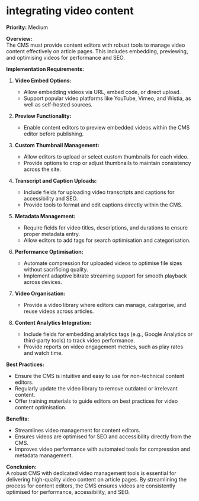 # integrating video content 

**Priority:** Medium  

**Overview:**  
The CMS must provide content editors with robust tools to manage video content effectively on article pages. This includes embedding, previewing, and optimising videos for performance and SEO.

**Implementation Requirements:**

1. **Video Embed Options:**
   - Allow embedding videos via URL, embed code, or direct upload.
   - Support popular video platforms like YouTube, Vimeo, and Wistia, as well as self-hosted sources.

2. **Preview Functionality:**
   - Enable content editors to preview embedded videos within the CMS editor before publishing.

3. **Custom Thumbnail Management:**
   - Allow editors to upload or select custom thumbnails for each video.
   - Provide options to crop or adjust thumbnails to maintain consistency across the site.

4. **Transcript and Caption Uploads:**
   - Include fields for uploading video transcripts and captions for accessibility and SEO.
   - Provide tools to format and edit captions directly within the CMS.

5. **Metadata Management:**
   - Require fields for video titles, descriptions, and durations to ensure proper metadata entry.
   - Allow editors to add tags for search optimisation and categorisation.

6. **Performance Optimisation:**
   - Automate compression for uploaded videos to optimise file sizes without sacrificing quality.
   - Implement adaptive bitrate streaming support for smooth playback across devices.

7. **Video Organisation:**
   - Provide a video library where editors can manage, categorise, and reuse videos across articles.

8. **Content Analytics Integration:**
   - Include fields for embedding analytics tags (e.g., Google Analytics or third-party tools) to track video performance.
   - Provide reports on video engagement metrics, such as play rates and watch time.

**Best Practices:**

- Ensure the CMS is intuitive and easy to use for non-technical content editors.
- Regularly update the video library to remove outdated or irrelevant content.
- Offer training materials to guide editors on best practices for video content optimisation.

**Benefits:**

- Streamlines video management for content editors.
- Ensures videos are optimised for SEO and accessibility directly from the CMS.
- Improves video performance with automated tools for compression and metadata management.

**Conclusion:**  
A robust CMS with dedicated video management tools is essential for delivering high-quality video content on article pages. By streamlining the process for content editors, the CMS ensures videos are consistently optimised for performance, accessibility, and SEO.
